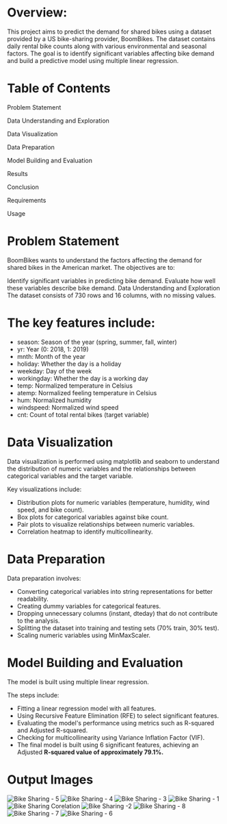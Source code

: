  # Overview:

This project aims to predict the demand for shared bikes using a dataset provided by a US bike-sharing provider, BoomBikes. The dataset contains daily rental bike counts along with various environmental and seasonal factors. The goal is to identify significant variables affecting bike demand and build a predictive model using multiple linear regression.

# **Table of Contents**
Problem Statement

Data Understanding and Exploration

Data Visualization

Data Preparation

Model Building and Evaluation

Results

Conclusion

Requirements

Usage

# **Problem Statement**

BoomBikes wants to understand the factors affecting the demand for shared bikes in the American market. The objectives are to:

Identify significant variables in predicting bike demand.
Evaluate how well these variables describe bike demand.
Data Understanding and Exploration
The dataset consists of 730 rows and 16 columns, with no missing values. 

# The key features include:

- season: Season of the year (spring, summer, fall, winter)
- yr: Year (0: 2018, 1: 2019)
- mnth: Month of the year
- holiday: Whether the day is a holiday
- weekday: Day of the week
- workingday: Whether the day is a working day
- temp: Normalized temperature in Celsius
- atemp: Normalized feeling temperature in Celsius
- hum: Normalized humidity
- windspeed: Normalized wind speed
- cnt: Count of total rental bikes (target variable)

# Data Visualization
Data visualization is performed using matplotlib and seaborn to understand the distribution of numeric variables and the relationships between categorical variables and the target variable. 

Key visualizations include:

- Distribution plots for numeric variables (temperature, humidity, wind speed, and bike count).
- Box plots for categorical variables against bike count.
- Pair plots to visualize relationships between numeric variables.
- Correlation heatmap to identify multicollinearity.

# Data Preparation

Data preparation involves:

- Converting categorical variables into string representations for better readability.
- Creating dummy variables for categorical features.
- Dropping unnecessary columns (instant, dteday) that do not contribute to the analysis.
- Splitting the dataset into training and testing sets (70% train, 30% test).
- Scaling numeric variables using MinMaxScaler.

# Model Building and Evaluation

The model is built using multiple linear regression. 

The steps include:

- Fitting a linear regression model with all features.
- Using Recursive Feature Elimination (RFE) to select significant features.
- Evaluating the model's performance using metrics such as R-squared and Adjusted R-squared.
- Checking for multicollinearity using Variance Inflation Factor (VIF).
- The final model is built using 6 significant features, achieving an Adjusted **R-squared value of approximately 79.1%.**


# Output Images

![Bike Sharing - 5](https://github.com/user-attachments/assets/bf98d480-adde-43e8-b4cf-42183add3c07)
![Bike Sharing - 4](https://github.com/user-attachments/assets/d887b65a-06b0-4947-8863-305e4fc1a8ec)
![Bike Sharing - 3](https://github.com/user-attachments/assets/bb3ef4fc-c0ea-49a8-8720-234145a0316e)
![Bike Sharing - 1](https://github.com/user-attachments/assets/9dc3d4e4-72a6-4354-bf70-aa739fcc640a)
![Bike Sharing   Corelation](https://github.com/user-attachments/assets/29394e4d-9c65-4f05-bb98-c74dd10823f9)
![Bike Sharing -2](https://github.com/user-attachments/assets/90dede05-2168-443c-88e5-c9b31a08b6e9)
![Bike Sharing - 8](https://github.com/user-attachments/assets/0c4c7ac7-0003-4c8d-8ee3-4adb543d08b2)
![Bike Sharing - 7](https://github.com/user-attachments/assets/06f1d079-6f91-4634-89eb-50297479711a)
![Bike Sharing - 6](https://github.com/user-attachments/assets/45b68268-aeee-424d-9ca4-133e1d8e30ac)

